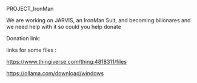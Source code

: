 PROJECT_IronMan

We are working on JARVIS, an IronMan Suit, and becoming bilionares
and we need help with it so could you help donate

Donation link:

links for some files :

https://www.thingiverse.com/thing:4818311/files

https://ollama.com/download/windows



